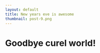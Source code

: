 ```yaml
---
layout: default
title: New years eve is awesome
thumbnail: post-9.png 
---
```


# Goodbye curel world!